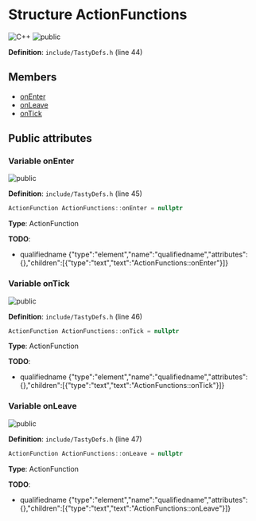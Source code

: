 <a id="struct_action_functions"></a>
# Structure ActionFunctions

![][C++]
![][public]

**Definition**: `include/TastyDefs.h` (line 44)





## Members

* [onEnter](struct_action_functions.md#struct_action_functions_1aa1d763455a783f3e8f045bb2d28804a1)
* [onLeave](struct_action_functions.md#struct_action_functions_1a2a3bec4b74edb746eec094a1f03797a9)
* [onTick](struct_action_functions.md#struct_action_functions_1ab26a16b246f3d63e4a9da72a27df52ac)

## Public attributes

<a id="struct_action_functions_1aa1d763455a783f3e8f045bb2d28804a1"></a>
### Variable onEnter

![][public]

**Definition**: `include/TastyDefs.h` (line 45)

```cpp
ActionFunction ActionFunctions::onEnter = nullptr
```







**Type**: ActionFunction

**TODO**:

* qualifiedname {"type":"element","name":"qualifiedname","attributes":{},"children":[{"type":"text","text":"ActionFunctions::onEnter"}]}

<a id="struct_action_functions_1ab26a16b246f3d63e4a9da72a27df52ac"></a>
### Variable onTick

![][public]

**Definition**: `include/TastyDefs.h` (line 46)

```cpp
ActionFunction ActionFunctions::onTick = nullptr
```







**Type**: ActionFunction

**TODO**:

* qualifiedname {"type":"element","name":"qualifiedname","attributes":{},"children":[{"type":"text","text":"ActionFunctions::onTick"}]}

<a id="struct_action_functions_1a2a3bec4b74edb746eec094a1f03797a9"></a>
### Variable onLeave

![][public]

**Definition**: `include/TastyDefs.h` (line 47)

```cpp
ActionFunction ActionFunctions::onLeave = nullptr
```







**Type**: ActionFunction

**TODO**:

* qualifiedname {"type":"element","name":"qualifiedname","attributes":{},"children":[{"type":"text","text":"ActionFunctions::onLeave"}]}

[public]: https://img.shields.io/badge/-public-brightgreen (public)
[C++]: https://img.shields.io/badge/language-C%2B%2B-blue (C++)